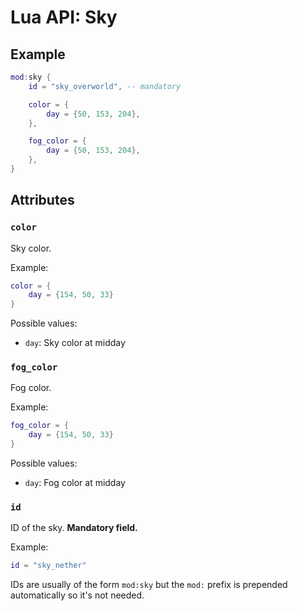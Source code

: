 # Lua API: Sky

## Example

```lua
mod:sky {
	id = "sky_overworld", -- mandatory

	color = {
		day = {50, 153, 204},
	},

	fog_color = {
		day = {50, 153, 204},
	},
}
```

## Attributes

### `color`

Sky color.

Example:
```lua
color = {
	day = {154, 50, 33}
}
```

Possible values:
- `day`: Sky color at midday

### `fog_color`

Fog color.

Example:
```lua
fog_color = {
	day = {154, 50, 33}
}
```

Possible values:
- `day`: Fog color at midday

### `id`

ID of the sky. **Mandatory field.**

Example:
```lua
id = "sky_nether"
```

IDs are usually of the form `mod:sky` but the `mod:` prefix is prepended automatically so it's not needed.

